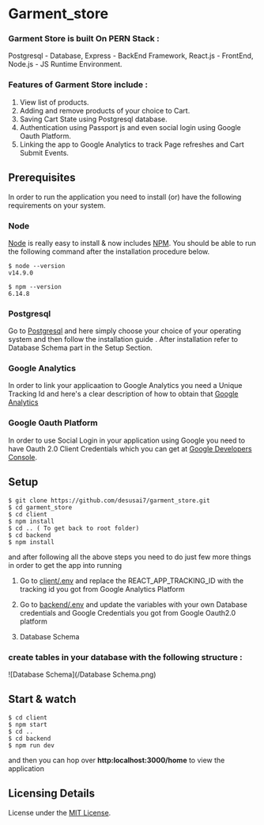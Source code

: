# Garment_store

### Garment Store is built On PERN Stack :


Postgresql - Database,
Express - BackEnd Framework,
React.js - FrontEnd,
Node.js - JS Runtime Environment.


### Features of Garment Store include : 

1. View list of products.
2. Adding and remove products of your choice to Cart.
3. Saving Cart State using Postgresql database.
3. Authentication using Passport js and even social login using Google Oauth Platform.
4. Linking the app to Google Analytics to track Page refreshes and Cart Submit Events.


## Prerequisites

In order to run the application you need to install (or) have the following requirements on your system.

### Node

[Node](http://nodejs.org/) is really easy to install & now includes [NPM](https://npmjs.org/).
You should be able to run the following command after the installation procedure
below.

    $ node --version
    v14.9.0

    $ npm --version
    6.14.8

### Postgresql

Go to [Postgresql](https://www.postgresql.org/download/) and here simply choose your choice of your operating system and then
follow the installation guide . After installation refer to Database Schema part in the Setup Section.

### Google Analytics

In order to link your applicaation to Google Analytics you need a Unique Tracking Id and here's a clear description of how to obtain
that [Google Analytics](https://support.google.com/analytics/answer/1008080?hl=en)


### Google Oauth Platform

In order to use Social Login in your application using Google you need to have Oauth 2.0 Client Credentials which you can get at [Google Developers Console](https://console.developers.google.com/apis/credentials).



## Setup

    $ git clone https://github.com/desusai7/garment_store.git
    $ cd garment_store
    $ cd client
    $ npm install
    $ cd .. ( To get back to root folder)
    $ cd backend
    $ npm install

and after following all the above steps you need to do just few more things in order to get the app into running

1. Go to [client/.env](/client/.env) and replace the REACT_APP_TRACKING_ID with the tracking id you got from Google Analytics Platform
    
2. Go to [backend/.env](/backend/.env) and update the variables with your own Database credentials and Google Credentials you got from Google Oauth2.0 platform

3. Database Schema

  ### create tables in your database with the following structure : 

![Database Schema](/Database Schema.png)



## Start & watch

    $ cd client
    $ npm start
    $ cd ..
    $ cd backend
    $ npm run dev

and then you can hop over **http:localhost:3000/home** to view the application


## Licensing Details

License under the [MIT License](LICENSE).